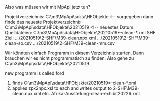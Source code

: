 Also was müssen wir mit MpApi jetzt tun?

Projektverzeichnis: C:\m3\MpApi\sdata\HFObjekte <-- vorgegeben
dann finde das neueste Projektverzeichnis
					C:\m3\MpApi\sdata\HFObjekte\20210519 <!-- neuestes Datum. 
Quelldateien:		C:\m3\MpApi\sdata\HFObjekte\20210519\*-clean-*.xml
SHF Ziel: 			...\20210519\2-SHF\M39-clean.npx.xml
					...\20210519\2-SHF\M39-clean-so.csv
					...\20210519\2-SHF\M39-clean-mm.csv
		
Wir könnten einfach Programm in diesem Verzeichnis starten. Dann brauchen wir es nicht 
programmatisch zu finden. Also gehe zu
	C:\m3\MpApi\sdata\HFObjekte\20210519

new programm is called ford 
1. finds
 C:\m3\MpApi\sdata\HFObjekte\20210519\*-clean-*.xml
2. applies zpx2npx.xsl to each and writes output to 2-SHF\M39-clean.npx.xml etc.
 Afrika-Ausstellung-clean-exhibit20226.xml
